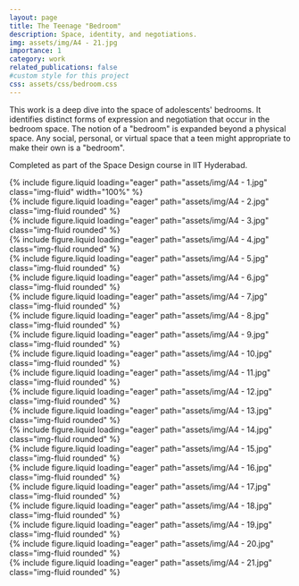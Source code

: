 ```yaml
---
layout: page
title: The Teenage "Bedroom"
description: Space, identity, and negotiations.
img: assets/img/A4 - 21.jpg
importance: 1
category: work
related_publications: false
#custom style for this project
css: assets/css/bedroom.css
---
```


<link rel="stylesheet" href="assets/css/bedroom.css">

This work is a deep dive into the space of adolescents' bedrooms. It identifies distinct forms of expression and negotiation that occur in the bedroom space. The notion of a "bedroom" is expanded beyond a physical space. Any social, personal, or virtual space that a teen might appropriate to make their own is a "bedroom". 

Completed as part of the Space Design course in IIT Hyderabad. 


<div class="col-sm mt-3 mt-md-0">
        {% include figure.liquid loading="eager" path="assets/img/A4 - 1.jpg" class="img-fluid" width="100%" %}
</div>

<div class="col-sm mt-3 mt-md-0">
    {% include figure.liquid loading="eager" path="assets/img/A4 - 2.jpg" class="img-fluid rounded" %}
</div>

<div class="col-sm mt-3 mt-md-0">
    {% include figure.liquid loading="eager" path="assets/img/A4 - 3.jpg" class="img-fluid rounded" %}
</div>

<div class="col-sm mt-3 mt-md-0">
    {% include figure.liquid loading="eager" path="assets/img/A4 - 4.jpg" class="img-fluid rounded" %}
</div>    

<div class="col-sm mt-3 mt-md-0">
    {% include figure.liquid loading="eager" path="assets/img/A4 - 5.jpg" class="img-fluid rounded" %}
</div>

<div class="col-sm mt-3 mt-md-0">
    {% include figure.liquid loading="eager" path="assets/img/A4 - 6.jpg" class="img-fluid rounded" %}
</div>

<div class="col-sm mt-3 mt-md-0">
    {% include figure.liquid loading="eager" path="assets/img/A4 - 7.jpg" class="img-fluid rounded" %}
</div>

<div class="col-sm mt-3 mt-md-0">
    {% include figure.liquid loading="eager" path="assets/img/A4 - 8.jpg" class="img-fluid rounded" %}
</div>

<div class="col-sm mt-3 mt-md-0">
    {% include figure.liquid loading="eager" path="assets/img/A4 - 9.jpg" class="img-fluid rounded" %}
</div>

<div class="col-sm mt-3 mt-md-0">
    {% include figure.liquid loading="eager" path="assets/img/A4 - 10.jpg" class="img-fluid rounded" %}
</div>

<div class="col-sm mt-3 mt-md-0">
    {% include figure.liquid loading="eager" path="assets/img/A4 - 11.jpg" class="img-fluid rounded" %}
</div>

<div class="col-sm mt-3 mt-md-0">
    {% include figure.liquid loading="eager" path="assets/img/A4 - 12.jpg" class="img-fluid rounded" %}
</div>

<div class="col-sm mt-3 mt-md-0">
    {% include figure.liquid loading="eager" path="assets/img/A4 - 13.jpg" class="img-fluid rounded" %}
</div>

<div class="col-sm mt-3 mt-md-0">
    {% include figure.liquid loading="eager" path="assets/img/A4 - 14.jpg" class="img-fluid rounded" %}
</div>

<div class="col-sm mt-3 mt-md-0">
    {% include figure.liquid loading="eager" path="assets/img/A4 - 15.jpg" class="img-fluid rounded" %}
</div>

<div class="col-sm mt-3 mt-md-0">
    {% include figure.liquid loading="eager" path="assets/img/A4 - 16.jpg" class="img-fluid rounded" %}
</div>

<div class="col-sm mt-3 mt-md-0">
    {% include figure.liquid loading="eager" path="assets/img/A4 - 17.jpg" class="img-fluid rounded" %}
</div>

<div class="col-sm mt-3 mt-md-0">
    {% include figure.liquid loading="eager" path="assets/img/A4 - 18.jpg" class="img-fluid rounded" %}
</div>

<div class="col-sm mt-3 mt-md-0">
    {% include figure.liquid loading="eager" path="assets/img/A4 - 19.jpg" class="img-fluid rounded" %}
</div>

<div class="col-sm mt-3 mt-md-0">
    {% include figure.liquid loading="eager" path="assets/img/A4 - 20.jpg" class="img-fluid rounded" %}
</div>

<div class="col-sm mt-3 mt-md-0">
    {% include figure.liquid loading="eager" path="assets/img/A4 - 21.jpg" class="img-fluid rounded" %}
</div>





